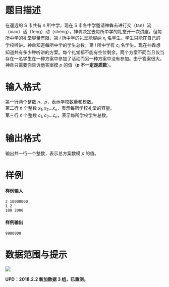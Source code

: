 
# 题目描述

在遥远的 S 市共有 $n$ 所中学，现在 S 市各中学邀请神犇去进行交（tan）流（xiao）活（feng）动（sheng），神犇决定去每所中学的礼堂开一次讲座，但每所中学的礼堂容量有限，第 $i$ 所中学的礼堂能容纳 $x_i$ 名学生。学生只能在自己的学校听讲。神犇知道每所中学的学生总数，第 $i$ 所中学有 $c_i$ 名学生。现在神犇想知道共有多少种听讲的方案。每个礼堂都不能有空位剩余。两个方案不同当且仅当存在一名学生在一种方案中参加了活动而另一种方案中没有参加。由于答案很大，神犇只需要你告诉他答案模 $p$ 的值（**$p$ 不一定是质数**）。

# 输入格式

第一行两个整数 $n$、$p$，表示学校数量和模数。  
第二行 $n$ 个整数 $x_1, x_2 \ldots x_n$，表示每所学校礼堂的容量。  
第三行 $n$ 个整数 $c_1, c_2 \ldots c_n$，表示每所学校学生总数。

# 输出格式

输出共一行一个整数，表示总方案数模 $p$ 的值。

# 样例

#### 样例输入
```plain
2 10000000
1 2
100 2000
```

#### 样例输出
```plain
9900000
```

# 数据范围与提示

<img src="source/loj/6019/img/aHR0cHM6Ly9vb28uMG8wLm9vby8yMDE3LzA0LzE2LzU4ZjJkNzczNzQ3MmQuYm1w.bmp">

**UPD：2018.2.2 新加数据 3 组，已重测。**

